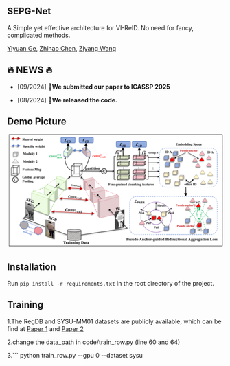 ## SEPG-Net
A Simple yet effective architecture for VI-ReID. No need for fancy, complicated methods.

[Yiyuan Ge](https://scholar.google.com/citations?user=qKxpHGcAAAAJ&hl=zh-CN), [Zhihao Chen](https://scholar.google.com/citations?user=SBoHvVQAAAAJ&hl=zh-CN), [Ziyang Wang](https://scholar.google.com/citations?hl=en&user=GWF20_wAAAAJ)

## :fire: NEWS :fire:

- [09/2024] **📣We submitted our paper to ICASSP 2025**
  
- [08/2024] **📣We released the code.**

## Demo Picture

<img src="2.png">

## Installation

Run `pip install -r requirements.txt` in the root directory of the project.

## Training

1.The RegDB and SYSU-MM01 datasets are publicly available, which can be find at [Paper 1](https://scholar.google.com.hk/scholar?hl=zh-CN&as_sdt=0%2C5&q=+RGB-infrared+cross-modality+person+re-identification&btnG=) and [Paper 2](https://scholar.google.com.hk/scholar?hl=zh-CN&as_sdt=0%2C5&q=Person+recognition+system+based+on+a+combination+of+body+images+from+visible+light+and+thermal+cameras&btnG=)

2.change the data_path in code/train_row.py (line 60 and 64)

3.```
python train_row.py --gpu 0 --dataset sysu
```

